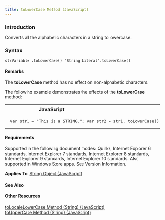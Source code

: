```yaml
---
title: toLowerCase Method (JavaScript)
---
```


### Introduction 

 Converts all the alphabetic characters in a string to lowercase.

### Syntax 

```
strVariable .toLowerCase() "String Literal".toLowerCase()
```

#### Remarks 

<div id="languageReferenceRemarksSection" class="section" name="collapseableSection" style="">
  <p xmlns:util="util">
    The <b>toLowerCase</b> method has no effect on non-alphabetic characters.
  </p>
  <p xmlns:util="util">
    The following example demonstrates the effects of the <b>toLowerCase</b> method:
  </p>
  <div class="code">
    <table width="100%" cellspacing="0" cellpadding="0">
      <tr>
        <th>
          JavaScript&nbsp;
        </th>
        <th>
          <span class="copyCode" onclick="CopyCode(this)" onkeypress="CopyCode_CheckKey(this, event)" onmouseover="ChangeCopyCodeIcon(this)" onmouseout="ChangeCopyCodeIcon(this)" tabindex=
          "0"><img class="copyCodeImage" name="ccImage" align="absmiddle" alt="Copy image" title="Copy image" src="../icons/copycode.gif" />Copy Code</span>
        </th>
      </tr>
      <tr>
        <td colspan="2">
          <pre>
 var str1 = "This is a STRING."; var str2 = str1. toLowerCase(); document.write(str2);  // Output: this is a string. 
</pre>
        </td>
      </tr>
    </table>
  </div>
</div>

#### Requirements 

<div id="requirementsTitleSection" class="section" name="collapseableSection" style="">
  <p xmlns:util="util"></p>
  <p>
    Supported in the following document modes: Quirks, Internet Explorer 6 standards, Internet Explorer 7 standards, Internet Explorer 8 standards, Internet Explorer 9 standards, Internet Explorer 10
    standards. Also supported in Windows Store apps. See Version Information.
  </p>
  <p xmlns:util="util">
    <b>Applies To</b>: <span sdata="link"><a href="8063ecd5-5778-4e87-b985-b21420171914.htm">String Object (JavaScript)</a></span>
  </p>
</div>

#### See Also 

<div id="seeAlsoSection" class="section" name="collapseableSection" style="">
  <h4 class="subHeading">
    Other Resources
  </h4>
  <div class="seeAlsoStyle">
    <span sdata="link" xmlns:util="util"><a href="add894d3-d14a-4dbc-a9b9-7ad1d3a2e581.htm">toLocaleLowerCase Method (String) (JavaScript)</a></span>
  </div>
  <div class="seeAlsoStyle">
    <span sdata="link" xmlns:util="util"><a href="4fd4ccc3-e794-498a-9db1-baf48fc1dda1.htm">toUpperCase Method (String) (JavaScript)</a></span>
  </div>
</div>

